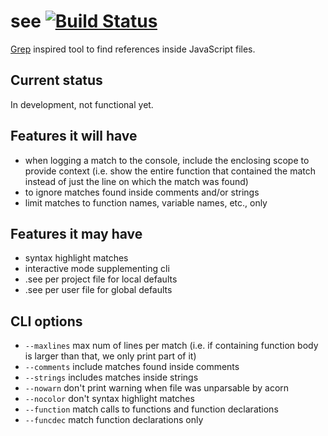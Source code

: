 # see [![Build Status](https://secure.travis-ci.org/thlorenz/see.png)](http://travis-ci.org/thlorenz/see)

[Grep](http://en.wikipedia.org/wiki/Grep) inspired tool to find references inside JavaScript files.

## Current status

In development, not functional yet.

## Features it will have

- when logging a match to the console, include the enclosing scope to provide context (i.e. show the entire function
	that contained the match instead of just the line on which the match was found)
- to ignore matches found inside comments and/or strings
- limit matches to function names, variable names, etc., only

## Features it may have

- syntax highlight matches
- interactive mode supplementing cli
- .see per project file for local defaults
- .see per user file for global defaults

## CLI options

- `--maxlines` max num of lines per match (i.e. if containing function body is larger than that, we only print part of it)
- `--comments` include matches found inside comments
- `--strings` includes matches inside strings
- `--nowarn` don't print warning when file was unparsable by acorn
- `--nocolor` don't syntax highlight matches 
- `--function` match calls to functions and function declarations
- `--funcdec` match function declarations only

